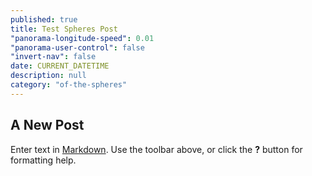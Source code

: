 ```yaml
---
published: true
title: Test Spheres Post
"panorama-longitude-speed": 0.01
"panorama-user-control": false
"invert-nav": false
date: CURRENT_DATETIME
description: null
category: "of-the-spheres"
---
```


## A New Post

Enter text in [Markdown](http://daringfireball.net/projects/markdown/). Use the toolbar above, or click the **?** button for formatting help.